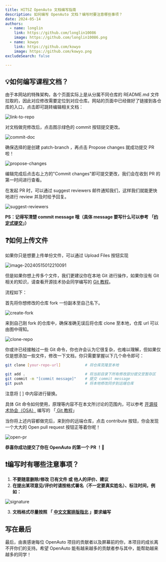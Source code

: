 ```yaml
---
title: HITSZ OpenAuto 文档编写指南
description: 如何编写 OpenAuto 文档？编写时要注意哪些事项？
date: 2024-05-14
authors:
  - name: longlin
    link: https://github.com/longlin10086
    image: https://github.com/longlin10086.png
  - name: kowyo
    link: https://github.com/kowyo
    image: https://github.com/kowyo.png
excludeSearch: false

---
```


## 💡如何编写课程文档？

由于本网站的特殊架构，各个页面实际上是从分属不同仓库的 README.md 文件拉取的，因此对应修改需要定位到对应仓库。网站的页面中已经做好了链接到各仓库的入口，点击即可跳转编辑相关文档：

![link-to-repo](link-to-repo.png)

对文档做完修改后，点击图示绿色的 commit 按钮提交更改。

![commit-doc](commit-doc.png)

确保选择的是创建 patch-branch ，再点击 Propose changes 就成功提交 PR 啦！

![propose-changes](propose-changes.png)

编辑完成后点击右上方的"Commit changes"即可提交更改，我们会在收到 PR 的第一时间进行查看。

在发起 PR 时，可以通过 suggest reviewers 邮件通知我们，这样我们就能更快地进行 review 并及时给予回复。

![suggest-reviewers](suggest-reviewers.png)

**PS：记得写清楚 commit message 哦（具体 message 要写什么可以参考 「[约定式提交](https://www.conventionalcommits.org/zh-hans/v1.0.0/)」）**

## ❓如何上传文件

如果你只是想要上传单份文件，可以通过 Upload Files 按钮实现

![image-20240515012210091](/Users/kowyo/Downloads/hitsz-open-auto.github.io-blog/content/blog/writing-rules/upload-files.png)

但是如果你想上传多个文件，我们更建议你在本地 Git 进行操作，如果你没有 Git 相关的知识，请查看开源技术协会同学编写的 [Git 教程](https://wiki.osa.moe/guide-for-beginner/git-tutorial/)。

流程如下：

首先将你想修改的仓库 fork 一份副本至自己名下。

![create-fork](create-fork.png)

来到自己刚 fork 的仓库中，确保准确无误后将仓库 clone 至本地，仓库 url 可以由图中得知。

![clone-repo](clone-repo.png)

你或许已经接触过一些 Git 命令，你也许会认为它很复杂，也难以理解，但如果仅仅是想添加一些文件，修改一下文档，你只需要掌握以下几个命令即可：

```bash
git clone [your-repo-url]           # 将仓库克隆至本地

git add .                           # 将当前目录下所有修改部分提交至暂存区
git commit -m "[commit message]"    # 提交 commit message
git push                            # 将本地修改同步到远端仓库

```

注意将 [ ] 中内容进行替换。

具体 Git 命令如何使用，原理等内容不在本文所讨论的范围内，可以参考 [开源技术协会（OSA）](http://osa.moe) 编写的 「[ Git 教程](https://wiki.osa.moe/guide-for-beginner/git-tutorial/)」

当你将上述内容都做完后，来到你的远端仓库，点击 contribute 按钮，你会发现一个大大的 Open pull request 按钮正等着你呢！

![open-pr](open-pr.png)

**恭喜你成功提交了你在 OpenAuto 的第一个 PR ！🎉**

## ❗️编写时有哪些注意事项？

1. **不要随意删除/修改 已有文件 或 他人的评价、建议**
2. **在提出某项意见/评价时请按格式署名（不一定要真实姓名）、标注时间，例如：**

![signature](signature.png)

3. **文档格式尽量按照 「 [中文文案排版指北](https://github.com/sparanoid/chinese-copywriting-guidelines) 」要求编写**


## 写在最后

最后，由衷感谢每位 OpenAuto 项目的贡献者以及屏幕前的你，本项目的成长离不开你们的支持。希望 OpenAuto 能有越来越多的贡献者参与其中，能帮助越来越多的同学！